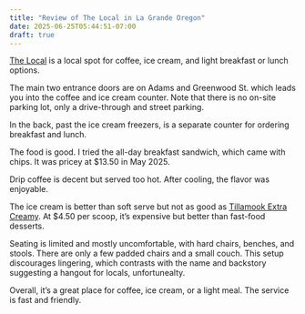 ```yaml
---
title: "Review of The Local in La Grande Oregon"
date: 2025-06-25T05:44:51-07:00
draft: true
---
```


[The Local](https://www.localcoffeecream.com/) is a local spot for coffee, ice cream, and light breakfast or lunch options.

The main two entrance doors are on Adams and Greenwood St. which leads you into the coffee and ice cream counter. Note that there is no on-site parking lot, only a drive-through and street parking.

In the back, past the ice cream freezers, is a separate counter for ordering breakfast and lunch.

The food is good. I tried the all-day breakfast sandwich, which came with chips. It was pricey at $13.50 in May 2025.

Drip coffee is decent but served too hot. After cooling, the flavor was enjoyable.

The ice cream is better than soft serve but not as good as [Tillamook Extra Creamy](https://www.tillamook.com/products/ice-cream/all). At $4.50 per scoop, it’s expensive but better than fast-food desserts.

Seating is limited and mostly uncomfortable, with hard chairs, benches, and stools. There are only a few padded chairs and a small couch. This setup discourages lingering, which contrasts with the name and backstory suggesting a hangout for locals, unfortunealty.

Overall, it’s a great place for coffee, ice cream, or a light meal. The service is fast and friendly.
